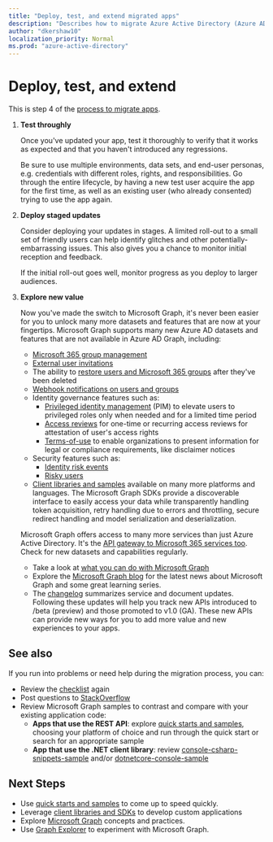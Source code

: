 ```yaml
---
title: "Deploy, test, and extend migrated apps"
description: "Describes how to migrate Azure Active Directory (Azure AD) apps to use the Microsoft Graph API (REST); this discusses step 3: deploy, test, and extend."
author: "dkershaw10"
localization_priority: Normal
ms.prod: "azure-active-directory"
---
```


# Deploy, test, and extend

This is step 4 of the [process to migrate apps](migrate-azure-ad-graph-planning-checklist.md).

1.  **Test throughly**

    Once you've updated your app, test it thoroughly to verify that it works as expected and that you haven't introduced any regressions.  

    Be sure to use multiple environments, data sets, and end-user personas, e.g. credentials with different roles, rights, and responsibilities. Go through the entire lifecycle, by having a new test user acquire the app for the first time, as well as an existing user (who already consented) trying to use the app again.

2.  **Deploy staged updates**

    Consider deploying your updates in stages.  A limited roll-out to a small set of friendly users can help identify glitches and other potentially-embarrassing issues.  This also gives you a chance to monitor initial reception and feedback.

    If the initial roll-out goes well, monitor progress as you deploy to larger audiences.

3.  **Explore new value**

    Now you've made the switch to Microsoft Graph, it's never been easier for you to unlock many more datasets and features that are now at your fingertips. 
    Microsoft Graph supports many new Azure AD datasets and features that are not available in Azure AD Graph, including: 

    - [Microsoft 365 group management](./office365-groups-concept-overview.md)
    - [External user invitations](/graph/api/resources/invitation?view=graph-rest-1.0)
    - The ability to [restore users and Microsoft 365 groups](/graph/api/resources/directory?view=graph-rest-1.0) after they've been deleted
    - [Webhook notifications on users and groups](./webhooks.md?toc=.%252fref%252ftoc.json&view=graph-rest-1.0)
    - Identity governance features such as:
      - [Privileged identity management](/graph/api/resources/privilegedidentitymanagement-root?view=graph-rest-beta) (PIM) to elevate users to privileged roles only when needed and for a limited time period
      - [Access reviews](/graph/api/resources/accessreviews-root?view=graph-rest-beta) for one-time or recurring access reviews for attestation of user's access rights
      - [Terms-of-use](/graph/api/resources/accessreviews-root?view=graph-rest-beta) to enable organizations to present information for legal or compliance requirements, like disclaimer notices
    - Security features such as:
      - [Identity risk events](/graph/api/resources/identityriskevent?view=graph-rest-1.0)
      - [Risky users](/graph/api/resources/riskyuser?view=graph-rest-1.0)
    - [Client libraries and samples](./index.yml) available on many more platforms and languages. The Microsoft Graph SDKs provide a discoverable interface to easily access your data while transparently handling token acquisition, retry handling due to errors and throttling, secure redirect handling and model serialization and deserialization.

    Microsoft Graph offers access to many more services than just Azure Active Directory. It's the [API gateway to Microsoft 365 services too](./index.yml).
    Check for new datasets and capabilities regularly.  

    - Take a look at [what you can do with Microsoft Graph](/graph/examples)
    - Explore the [Microsoft Graph blog](/graph/blogs) for the latest news about Microsoft Graph and some great learning series.
    - The [changelog](/greaph/changelog) summarizes service and document updates. Following these updates will help you track new APIs introduced to /beta (preview) and those promoted to v1.0 (GA).  These new APIs can provide new ways for you to add more value and new experiences to your apps.  

## See also

If you run into problems or need help during the migration process, you can:

- Review the [checklist](migrate-azure-ad-graph-planning-checklist.md) again
- Post questions to [StackOverflow](https://stackoverflow.com/questions/tagged/microsoft-graph)
- Review Microsoft Graph samples to contrast and compare with your existing application code:
  - **Apps that use the REST API**: explore [quick starts and samples](https://developer.microsoft.com/graph/get-started), choosing your platform of choice and run through the quick start or search for an appropriate sample
  - **App that use the .NET client library**: review [console-csharp-snippets-sample](https://github.com/microsoftgraph/console-csharp-snippets-sample) and/or [dotnetcore-console-sample](https://github.com/microsoftgraph/dotnetcore-console-sample)

## Next Steps

- Use [quick starts and samples](/graph/get-started) to come up to speed quickly.
- Leverage [client libraries and SDKs](https://developer.microsoft.com/graph/get-started) to develop custom applications 
- Explore [Microsoft Graph](./overview.md) concepts and practices.
- Use [Graph Explorer](https://aka.ms/ge) to experiment with Microsoft Graph.
